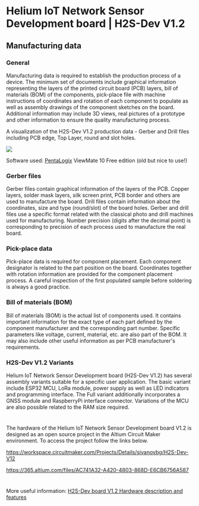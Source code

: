 # Helium IoT Network Sensor Development board | H2S-Dev V1.2
## Manufacturing data

### General

Manufacturing data is required to establish the production process of a device. The minimum set of documents include graphical information representing the layers of the printed circuit board (PCB) layers, bill of materials (BOM) of the components, pick-place file with machine instructions of coordinates and rotation of each component to populate as well as assembly drawings of the component sketches on the board. Additional information may include 3D views, real pictures of a prototype and other information to ensure the quality manufacturing process.

A visualization of the H2S-Dev V1.2 production data - Gerber and Drill files including PCB edge, Top Layer, round and slot holes.

![](https://github.com/hobbyiot/HELIUM-SENSORS/blob/main/H2S-Dev%20V1.2/PICS/h2s-Gerber%20view.PNG)

Software used: [PentaLogix](https://www.pentalogix.com/t/software-products/viewmate) ViewMate 10 Free edition (old but nice to use!)

### Gerber files

Gerber files contain graphical information of the layers of the PCB. Copper layers, solder mask layers, silk screen print, PCB border and others are used to manufacture the board. Drill files contain information about the coordinates, size and type (round/slot) of the board holes. Gerber and drill files use a specific format related with the classical photo and drill machines used for manufacturing. Number precision (digits after the decimal point) is corresponding to precision of each process used to manufacture the real board.

### Pick-place data

Pick-place data is required for component placement. Each component designator is related to the part position on the board. Coordinates together with rotation information are provided for the component placement process. A careful inspection of the first populated sample before soldering is always a good practice.

### Bill of materials (BOM)

Bill of materials (BOM) is the actual list of components used. It contains important information for the exact type of each part defined by the component manufacturer and the corresponding part number. Specific parameters like voltage, current, material, etc. are also part of the BOM. It may also include other useful information as per PCB manufacturer's requirements.

### H2S-Dev V1.2 Variants

Helium IoT Network Sensor Development board (H2S-Dev V1.2) has several assembly variants suitable for a specific user application. The basic variant include ESP32 MCU, LoRa module, power supply as well as LED indicators and programming interface. The Full variant additionally incorporates a GNSS module and RaspberryPi interface connector. Variations of the MCU are also possible related to the RAM size required.

#
The hardware of the Helium IoT Network Sensor Development board V1.2 is designed as an open source project in the Altium Circuit Maker environment. To access the project follow the links below.

https://workspace.circuitmaker.com/Projects/Details/sivanovbg/H2S-Dev-V12

https://365.altium.com/files/AC741A32-A420-4803-868D-E6CB6756A587
#
More useful information: [H2S-Dev board V1.2 Hardware description and features](https://github.com/hobbyiot/HELIUM-SENSORS/blob/main/H2S-Dev%20V1.2/H2S-Dev%20board%20V1.2%20Hardware%20description%20and%20features.pdf)
